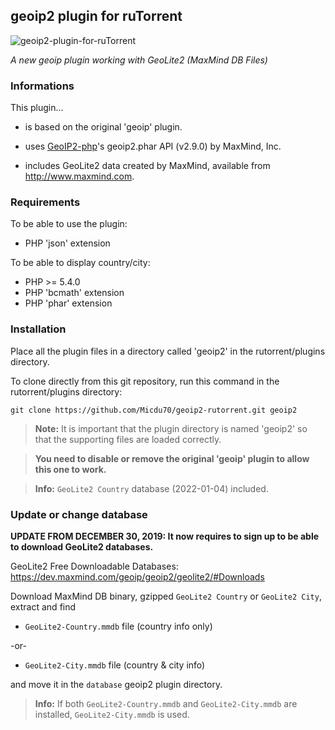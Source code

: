 ## geoip2 plugin for ruTorrent

![geoip2-plugin-for-ruTorrent](https://i.imgur.com/jCluJCe.png)

*A new geoip plugin working with GeoLite2 (MaxMind DB Files)*

### Informations

This plugin...

- is based on the original 'geoip' plugin.

- uses [GeoIP2-php](https://maxmind.github.io/GeoIP2-php/)'s geoip2.phar API (v2.9.0) by MaxMind, Inc.

- includes GeoLite2 data created by MaxMind, available from
<a href="http://www.maxmind.com">http://www.maxmind.com</a>.

### Requirements

To be able to use the plugin:

* PHP 'json' extension

To be able to display country/city:

* PHP >= 5.4.0
* PHP 'bcmath' extension
* PHP 'phar' extension

### Installation

Place all the plugin files in a directory called 'geoip2' in the rutorrent/plugins directory.

To clone directly from this git repository, run this command in the rutorrent/plugins directory:

`git clone https://github.com/Micdu70/geoip2-rutorrent.git geoip2`

> **Note:** It is important that the plugin directory is named 'geoip2' so that the supporting files are loaded correctly.

> **You need to disable or remove the original 'geoip' plugin to allow this one to work.**

> **Info:** `GeoLite2 Country` database (2022-01-04) included.

### Update or change database

**UPDATE FROM DECEMBER 30, 2019: It now requires to sign up to be able to download GeoLite2 databases.**

GeoLite2 Free Downloadable Databases: https://dev.maxmind.com/geoip/geoip2/geolite2/#Downloads

Download MaxMind DB binary, gzipped `GeoLite2 Country` or `GeoLite2 City`, extract and find

* `GeoLite2-Country.mmdb` file (country info only)

-or-

* `GeoLite2-City.mmdb` file (country & city info)

and move it in the `database` geoip2 plugin directory.

> **Info:** If both `GeoLite2-Country.mmdb` and `GeoLite2-City.mmdb` are installed, `GeoLite2-City.mmdb` is used.
